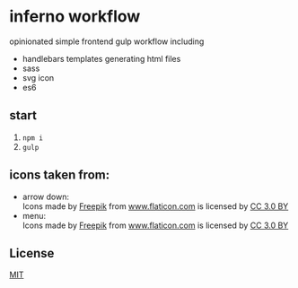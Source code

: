 # inferno workflow
opinionated simple frontend gulp workflow including
- handlebars templates generating html files
- sass
- svg icon
- es6

## start
1. `npm i`
2. `gulp`

## icons taken from:
  - arrow down:
    <div>Icons made by <a href="http://www.freepik.com" title="Freepik">Freepik</a> from <a href="https://www.flaticon.com/" title="Flaticon">www.flaticon.com</a> is licensed by <a href="http://creativecommons.org/licenses/by/3.0/" title="Creative Commons BY 3.0" target="_blank">CC 3.0 BY</a></div>
  - menu:
    <div>Icons made by <a href="http://www.freepik.com" title="Freepik">Freepik</a> from <a href="https://www.flaticon.com/" title="Flaticon">www.flaticon.com</a> is licensed by <a href="http://creativecommons.org/licenses/by/3.0/" title="Creative Commons BY 3.0" target="_blank">CC 3.0 BY</a></div>

## License
<a href="https://github.com/ducci91/inferno-workflow/blob/master/LICENSE">MIT</a>
